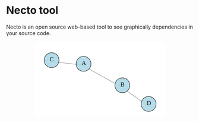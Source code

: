 # Necto tool
Necto is an open source web-based tool to see graphically dependencies in your source code.

<div align="center">
  <img src="https://github.com/mariocuomo/necto/blob/main/imgs/graph.png">
</div>
